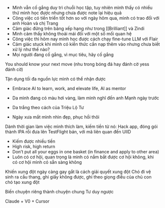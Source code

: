 - Mình vẫn cố gắng duy trì chuỗi học tập, tuy nhiên mình thấy có nhiều thứ mình học được nhưng chưa được note lại hiệu quả
- Công việc có tiến triển tốt hơn so với ngày hôm qua, mình có trao đổi với anh Hoàn và chị Trang
- Cảm giác đứng trên bảng xếp hạng như trong [[Brilliant]] và Zindi
- Mình cảm thấy không thoải mái đối với một số mối quan hệ
- Công việc thì hôm nay mình học được cách chạy fine-tune LLM với Flair
- Cảm giác stuck khi mình có kiến thức cần nạp thêm vào nhưng chưa biết xử lý như thế nào?
- Mọi người đang cố gắng, vì mục tiêu, hãy cố gắng

You should know your next move (nhu trong bóng đá hay đánh cờ yess đánh cờ)

Tận dụng tối đa nguồn lực mình có thể nhận được

- Embrace AI to learn, work, and elevate life, AI as mentor

- Da mình đang có màu hơi vàng, làm mình nghĩ đến anh Mạnh ngày trước
- Da trắng theo cách của Triệu Lộ Tư
- Ngày xưa mắt mình nhìn đẹp, phục hồi thôi


Dành thời gian làm việc mình thích làm, kiếm tiền từ nó: Hack app, đóng gói thành IPA rồi đưa lên TestFlight bán, với mã liên quan đến UIID
- Kiếm được nhiều tiền
- High risk, high return
- Don’t put all your eggs in one basket (in finance and apply to other area)
- Luôn có cơ hội, quan trọng là mình có nắm bắt được cơ hội không, khi có cơ hội mình có sẵn sàng không

Khiến xung đột ngày càng gay gắt là cách giải quyết xung đột
Chó đi vệ sinh ra cầu thang, ghi giấy không được, ghi theo giọng điều của chủ con chó tạo xung đột

Biến chuyện riêng thành chuyện chung
Tư duy ngược

Claude + V0 + Cursor
